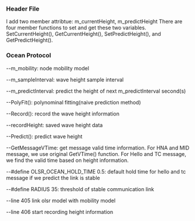 ### Header File

I add two member attribtue: m_currentHeight, m_predictHeight
There are four member functions to set and get these two variables. SetCurrentHeight(), GetCurrentHeight(), SetPredictHeight(),
and GetPredictHeight().

### Ocean Protocol

--m_mobility:                 node mobility model

--m_sampleInterval:           wave height sample interval

--m_predictInterval:          predict the height of next m_predictInterval second(s)

--PolyFit():                  polynominal fitting(naive prediction method)

--Record():                   record the wave height information

--recordHeight:               saved wave height data

--Predict():                  predict wave height

--GetMessageVTime:            get message valid time information. For HNA and MID message, we use original GetVTime() function.
                              For Hello and TC message, we find the valid time based on height information.

--#define OLSR_OCEAN_HOLD_TIME 0.5:
                              default hold time for hello and tc message if we predict the link is stable
                              
--#define RADIUS 35:
                              threshold of stable communication link
                              
--line 405                    link  olsr model with mobility model

--line 406                    start recording height information

